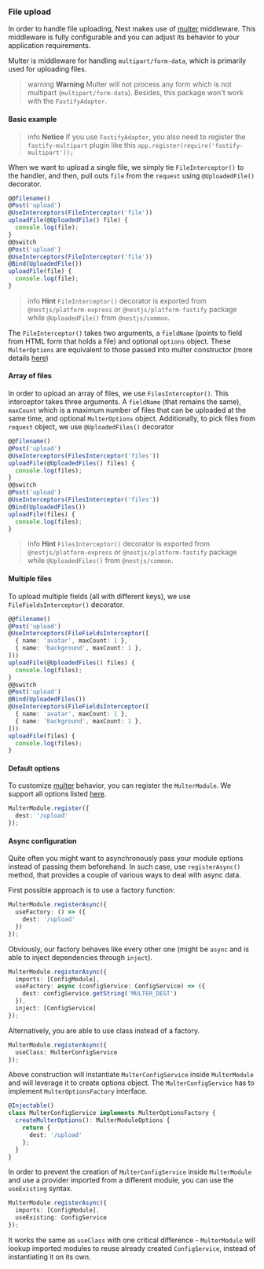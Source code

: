 ### File upload

In order to handle file uploading, Nest makes use of [multer](https://github.com/expressjs/multer) middleware. This middleware is fully configurable and you can adjust its behavior to your application requirements.

Multer is middleware for handling `multipart/form-data`, which is primarily used for uploading files.

> warning **Warning** Multer will not process any form which is not multipart (`multipart/form-data`). Besides, this package won't work with the `FastifyAdapter`.

#### Basic example

> info **Notice** If you use `FastifyAdapter`, you also need to register the `fastify-multipart` plugin like this `app.register(require('fastify-multipart'));`

When we want to upload a single file, we simply tie `FileInterceptor()` to the handler, and then, pull outs `file` from the `request` using `@UploadedFile()` decorator.

```typescript
@@filename()
@Post('upload')
@UseInterceptors(FileInterceptor('file'))
uploadFile(@UploadedFile() file) {
  console.log(file);
}
@@switch
@Post('upload')
@UseInterceptors(FileInterceptor('file'))
@Bind(UploadedFile())
uploadFile(file) {
  console.log(file);
}
```

> info **Hint** `FileInterceptor()` decorator is exported from `@nestjs/platform-express` or `@nestjs/platform-fastify` package while `@UploadedFile()` from `@nestjs/common`.

The `FileInterceptor()` takes two arguments, a `fieldName` (points to field from HTML form that holds a file) and optional `options` object. These `MulterOptions` are equivalent to those passed into multer constructor (more details [here](https://github.com/expressjs/multer#multeropts))

#### Array of files

In order to upload an array of files, we use `FilesInterceptor()`. This interceptor takes three arguments. A `fieldName` (that remains the same), `maxCount` which is a maximum number of files that can be uploaded at the same time, and optional `MulterOptions` object. Additionally, to pick files from `request` object, we use `@UploadedFiles()` decorator

```typescript
@@filename()
@Post('upload')
@UseInterceptors(FilesInterceptor('files'))
uploadFile(@UploadedFiles() files) {
  console.log(files);
}
@@switch
@Post('upload')
@UseInterceptors(FilesInterceptor('files'))
@Bind(UploadedFiles())
uploadFile(files) {
  console.log(files);
}
```

> info **Hint** `FilesInterceptor()` decorator is exported from `@nestjs/platform-express` or `@nestjs/platform-fastify` package while `@UploadedFiles()` from `@nestjs/common`.

#### Multiple files

To upload multiple fields (all with different keys), we use `FileFieldsInterceptor()` decorator.

```typescript
@@filename()
@Post('upload')
@UseInterceptors(FileFieldsInterceptor([
  { name: 'avatar', maxCount: 1 },
  { name: 'background', maxCount: 1 },
]))
uploadFile(@UploadedFiles() files) {
  console.log(files);
}
@@switch
@Post('upload')
@Bind(UploadedFiles())
@UseInterceptors(FileFieldsInterceptor([
  { name: 'avatar', maxCount: 1 },
  { name: 'background', maxCount: 1 },
]))
uploadFile(files) {
  console.log(files);
}
```

#### Default options

To customize [multer](https://github.com/expressjs/multer) behavior, you can register the `MulterModule`. We support all options listed [here](https://github.com/expressjs/multer#multeropts).

```typescript
MulterModule.register({
  dest: '/upload'
});
```

#### Async configuration

Quite often you might want to asynchronously pass your module options instead of passing them beforehand. In such case, use `registerAsync()` method, that provides a couple of various ways to deal with async data.

First possible approach is to use a factory function:

```typescript
MulterModule.registerAsync({
  useFactory: () => ({
    dest: '/upload'
  })
});
```

Obviously, our factory behaves like every other one (might be `async` and is able to inject dependencies through `inject`).

```typescript
MulterModule.registerAsync({
  imports: [ConfigModule],
  useFactory: async (configService: ConfigService) => ({
    dest: configService.getString('MULTER_DEST')
  }),
  inject: [ConfigService]
});
```

Alternatively, you are able to use class instead of a factory.

```typescript
MulterModule.registerAsync({
  useClass: MulterConfigService
});
```

Above construction will instantiate `MulterConfigService` inside `MulterModule` and will leverage it to create options object. The `MulterConfigService` has to implement `MulterOptionsFactory` interface.

```typescript
@Injectable()
class MulterConfigService implements MulterOptionsFactory {
  createMulterOptions(): MulterModuleOptions {
    return {
      dest: '/upload'
    };
  }
}
```

In order to prevent the creation of `MulterConfigService` inside `MulterModule` and use a provider imported from a different module, you can use the `useExisting` syntax.

```typescript
MulterModule.registerAsync({
  imports: [ConfigModule],
  useExisting: ConfigService
});
```

It works the same as `useClass` with one critical difference - `MulterModule` will lookup imported modules to reuse already created `ConfigService`, instead of instantiating it on its own.
